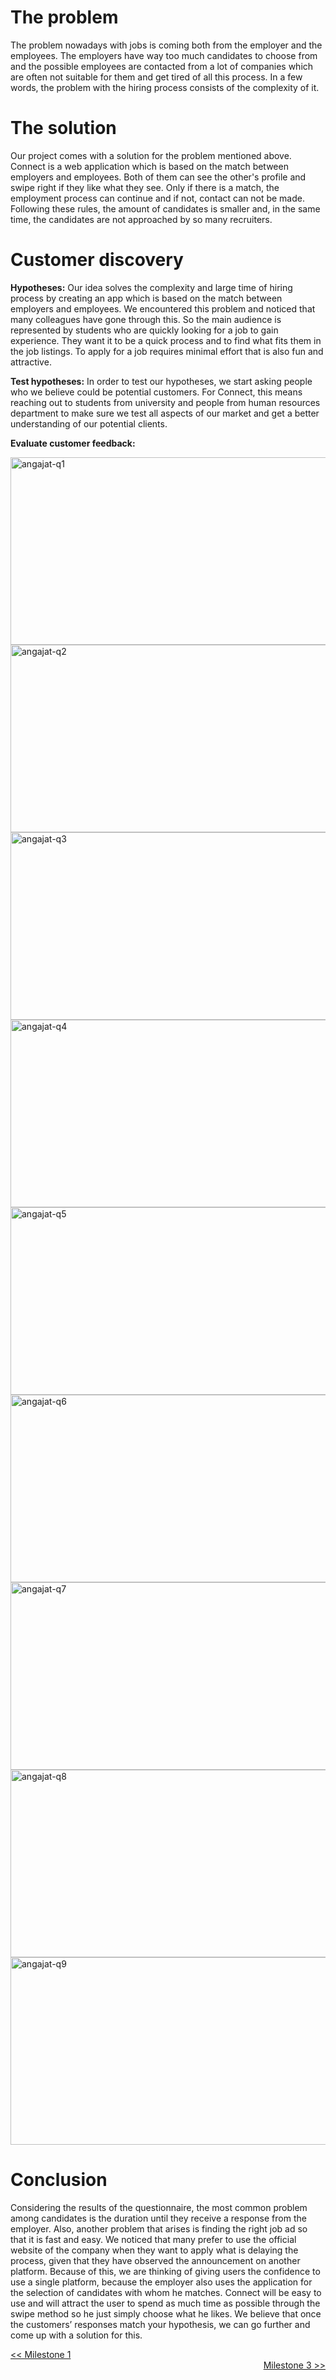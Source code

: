 # The problem

The problem nowadays with jobs is coming both from the employer and the employees. The employers have way too much candidates to choose from and the possible employees are contacted from a lot of companies which are often not suitable for them and get tired of all this process. In a few words, the problem with the hiring process consists of the complexity of it.

# The solution

Our project comes with a solution for the problem mentioned above.
Connect is a web application which is based on the match between employers and employees. Both of them can see the other's profile and swipe right if they like what they see. Only if there is a match, the employment process can continue and if not, contact can not be made. Following these rules, the amount of candidates is smaller and, in the same time, the candidates are not approached by so many recruiters.

# Customer discovery 

**Hypotheses:**
Our idea solves the complexity and large time of hiring process by creating an app which is based on the match between employers and employees.
We encountered this problem and noticed that many colleagues have gone through this. So the main audience is represented by students who are quickly looking for a job to gain experience. They want it to be a quick process and to find what fits them in the job listings. To apply for a job requires minimal effort that is also fun and attractive.

**Test hypotheses:**
In order to test our hypotheses, we start asking people who we believe could be potential customers. For Connect, this means reaching out to students from university and people from human resources department to make sure we test all aspects of our market and get a better understanding of our potential clients.

**Evaluate customer feedback:**

<img src="/connect.github.io/images/angajat-q1.png" alt="angajat-q1" width="600" height="300">
<img src="/connect.github.io/images/angajat-q2.png" alt="angajat-q2" width="600" height="300">
<img src="/connect.github.io/images/angajat-q3.png" alt="angajat-q3" width="600" height="300">
<img src="/connect.github.io/images/angajat-q4.png" alt="angajat-q4" width="600" height="300">
<img src="/connect.github.io/images/angajat-q5.png" alt="angajat-q5" width="600" height="300">
<img src="/connect.github.io/images/angajat-q6.png" alt="angajat-q6" width="600" height="300">
<img src="/connect.github.io/images/angajat-q7.png" alt="angajat-q7" width="600" height="300">
<img src="/connect.github.io/images/angajat-q8.png" alt="angajat-q8" width="600" height="300">
<img src="/connect.github.io/images/angajat-q9.png" alt="angajat-q9" width="600" height="300">

 
# Conclusion
Considering the results of the questionnaire, the most common problem among candidates is the duration until they receive a response from the employer. Also, another problem that arises is finding the right job ad so that it is fast and easy. We noticed that many prefer to use the official website of the company when they want to apply what is delaying the process, given that they have observed the announcement on another platform. Because of this, we are thinking of giving users the confidence to use a single platform, because the employer also uses the application for the selection of candidates with whom he matches. Connect will be easy to use and will attract the user to spend as much time as possible through the swipe method so he just simply choose what he likes. We believe that once the customers’ responses match your hypothesis, we can go further and come up with a solution for this.

 
<div style="text-align: left"> <a href="milestone1.html" target="_blank"> << Milestone 1 </a>  </div>
<div style="text-align: right"> <a href="milestone3.html" target="_blank"> Milestone 3 >> </a>  </div>

